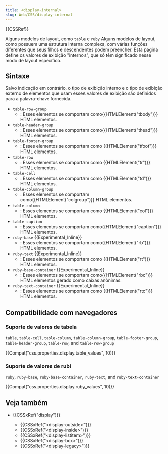 ```yaml
---
title: <display-internal>
slug: Web/CSS/display-internal
---
```


{{CSSRef}}

Alguns modelos de layout, como `table` e `ruby` Alguns modelos de layout, como possuem uma estrutura interna complexa, com várias funções diferentes que seus filhos e descendentes podem preencher. Esta página define os valores de exibição "internos", que só têm significado nesse modo de layout específico.

## Sintaxe

Salvo indicação em contrário, o tipo de exibição interno e o tipo de exibição externo de elementos que usam esses valores de exibição são definidos para a palavra-chave fornecida.

- `table-row-group`
  - : Esses elementos se comportam como{{HTMLElement("tbody")}} HTML elementos.
- `table-header-group`
  - : Esses elementos se comportam como{{HTMLElement("thead")}} HTML elementos.
- `table-footer-group`
  - : Esses elementos se comportam como {{HTMLElement("tfoot")}} HTML elementos.
- `table-row`
  - : Esses elementos se comportam como {{HTMLElement("tr")}} HTML elementos.
- `table-cell`
  - : Esses elementos se comportam como {{HTMLElement("td")}} HTML elementos.
- `table-column-group`
  - : Esses elementos se comportam como{{HTMLElement("colgroup")}} HTML elementos.
- `table-column`
  - : Esses elementos se comportam como {{HTMLElement("col")}} HTML elementos.
- `table-caption`
  - : Esses elementos se comportam como{{HTMLElement("caption")}} HTML elementos.
- `ruby-base` {{Experimental_Inline}}
  - : Esses elementos se comportam como{{HTMLElement("rb")}} HTML elementos.
- `ruby-text` {{Experimental_Inline}}
  - : Esses elementos se comportam como {{HTMLElement("rt")}} HTML elementos.
- `ruby-base-container` {{Experimental_Inline}}
  - : Esses elementos se comportam como{{HTMLElement("rbc")}} HTML elementos gerado como caixas anônimas.
- `ruby-text-container` {{Experimental_Inline}}
  - : Esses elementos se comportam como {{HTMLElement("rtc")}} HTML elementos.

## Compatibilidade com navegadores

### Suporte de valores de tabela

`table`, `table-cell`, `table-column`, `table-column-group`, `table-footer-group`, `table-header-group`, `table-row`, and `table-row-group`

{{Compat("css.properties.display.table_values", 10)}}

### Suporte de valores de rubi

`ruby`, `ruby-base`, `ruby-base-container`, `ruby-text`, and `ruby-text-container`

{{Compat("css.properties.display.ruby_values", 10)}}

## Veja também

- {{CSSxRef("display")}}

  - {{CSSxRef("&lt;display-outside&gt;")}}
  - {{CSSxRef("&lt;display-inside&gt;")}}
  - {{CSSxRef("&lt;display-listitem&gt;")}}
  - {{CSSxRef("&lt;display-box&gt;")}}
  - {{CSSxRef("&lt;display-legacy&gt;")}}
